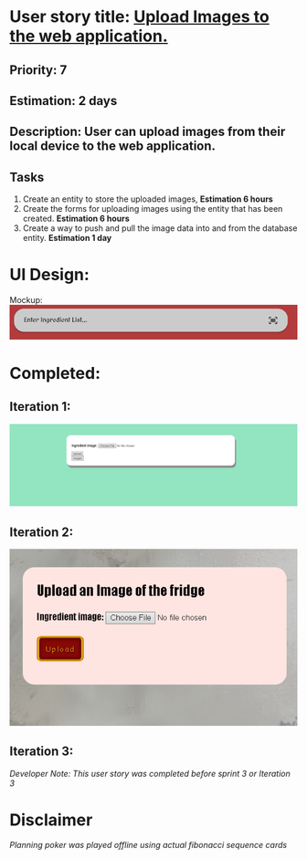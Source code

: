 # User story title: [Upload Images to the web application.](https://trello.com/c/LkowQwUX)

## Priority: 7
 
## Estimation: 2 days 

## Description: User can upload images from their local device to the web application.

## Tasks 

1. Create an entity to store the uploaded images, <b>Estimation 6 hours</b>
2. Create the forms for uploading images using the entity that has been created. <b>Estimation 6 hours</b>
3. Create a way to push and pull the image data into and from the database entity. <b>Estimation 1 day</b>


# UI Design:
Mockup: 
<br><img src="../user_stories/user_stories_images/us1/Mockup.png">

# Completed:

## Iteration 1: 
<img src="../user_stories/user_stories_images/us1/it1.png">


## Iteration 2: 
<img src="../user_stories/user_stories_images/us1/it2.png">

## Iteration 3: 
*Developer Note: This user story was completed before sprint 3 or Iteration 3*

# Disclaimer
<i> Planning poker was played offline using actual fibonacci sequence cards </i>
